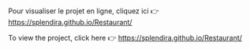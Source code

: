 Pour visualiser le projet en ligne, cliquez ici 👉 https://splendira.github.io/Restaurant/

To view the project, click here 👉 https://splendira.github.io/Restaurant/
